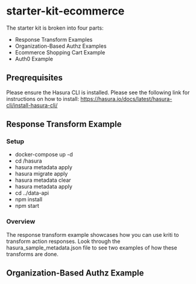# starter-kit-ecommerce

The starter kit is broken into four parts:

- Response Transform Examples
- Organization-Based Authz Examples
- Ecommerce Shopping Cart Example
- Auth0 Example

## Preqrequisites

Please ensure the Hasura CLI is installed. Please see the following link for
instructions on how to install:
https://hasura.io/docs/latest/hasura-cli/install-hasura-cli/

## Response Transform Example

### Setup

- docker-compose up -d
- cd /hasura
- hasura metadata apply
- hasura migrate apply
- hasura metadata clear
- hasura metadata apply
- cd ../data-api
- npm install
- npm start

### Overview

The response transform example showcases how you can use kriti to transform
action responses. Look through the hasura_sample_metadata.json file to see two
examples of how these transforms are done.

## Organization-Based Authz Example
